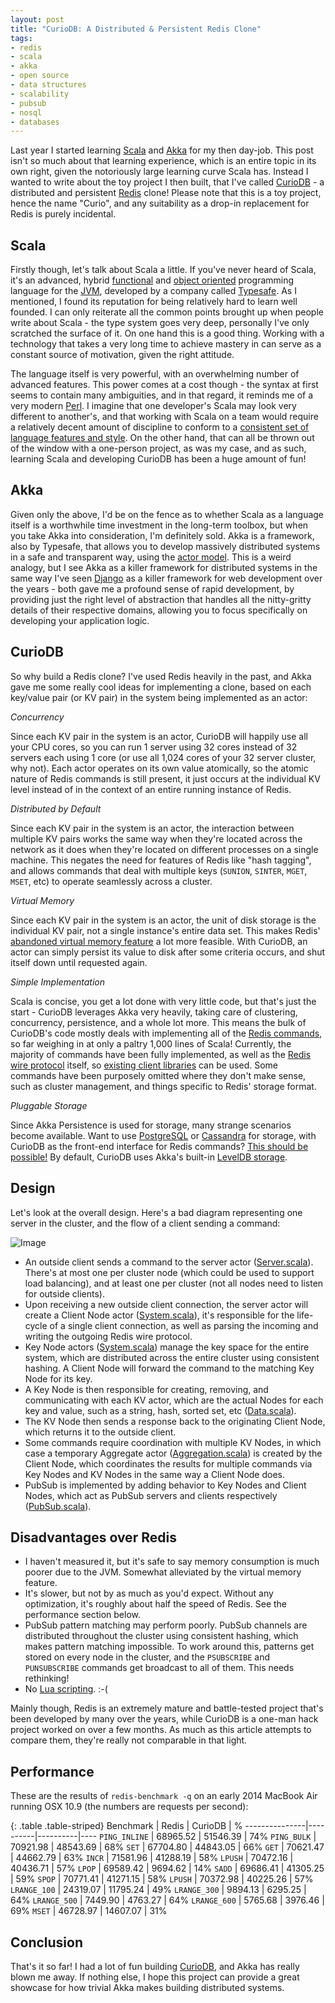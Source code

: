 ```yaml
---
layout: post
title: "CurioDB: A Distributed & Persistent Redis Clone"
tags:
- redis
- scala
- akka
- open source
- data structures
- scalability
- pubsub
- nosql
- databases
---
```


Last year I started learning [Scala][scala] and [Akka][akka] for my then day-job. This post isn't so much about that learning experience, which is an entire topic in its own right, given the notoriously large learning curve Scala has. Instead I wanted to write about the toy project I then built, that I've called [CurioDB][curiodb] - a distributed and persistent [Redis][redis] clone! Please note that this is a toy project, hence the name "Curio", and any suitability as a drop-in replacement for Redis is purely incidental.

## Scala

Firstly though, let's talk about Scala a little. If you've never heard of Scala, it's an advanced, hybrid [functional][functional] and [object oriented][object-oriented] programming language for the [JVM][jvm], developed by a company called [Typesafe][typesafe]. As I mentioned, I found its reputation for being relatively hard to learn well founded. I can only reiterate all the common points brought up when people write about Scala - the type system goes very deep, personally I've only scratched the surface of it. On one hand this is a good thing. Working with a technology that takes a very long time to achieve mastery in can serve as a constant source of motivation, given the right attitude.

The language itself is very powerful, with an overwhelming number of advanced features. This power comes at a cost though - the syntax at first seems to contain many ambiguities, and in that regard, it reminds me of a very modern [Perl][perl]. I imagine that one developer's Scala may look very different to another's, and that working with Scala on a team would require a relatively decent amount of discipline to conform to a [consistent set of language features and style][scala-style]. On the other hand, that can all be thrown out of the window with a one-person project, as was my case, and as such, learning Scala and developing CurioDB has been a huge amount of fun!

## Akka

Given only the above, I'd be on the fence as to whether Scala as a language itself is a worthwhile time investment in the long-term toolbox, but when you take Akka into consideration, I'm definitely sold. Akka is a framework, also by Typesafe, that allows you to develop massively distributed systems in a safe and transparent way, using the [actor model][actor-model]. This is a weird analogy, but I see Akka as a killer framework for distributed systems in the same way I've seen [Django][django] as a killer framework for web development over the years - both gave me a profound sense of rapid development, by providing just the right level of abstraction that handles all the nitty-gritty details of their respective domains, allowing you to focus specifically on developing your application logic.

## CurioDB

So why build a Redis clone? I've used Redis heavily in the past, and
Akka gave me some really cool ideas for implementing a clone, based
on each key/value pair (or KV pair) in the system being implemented as an actor:

_Concurrency_

Since each KV pair in the system is an actor, CurioDB will happily use
all your CPU cores, so you can run 1 server using 32 cores instead of
32 servers each using 1 core (or use all 1,024 cores of your 32 server
cluster, why not). Each actor operates on its own value atomically,
so the atomic nature of Redis commands is still present, it just occurs
at the individual KV level instead of in the context of an entire
running instance of Redis.

_Distributed by Default_

Since each KV pair in the system is an actor, the interaction between
multiple KV pairs works the same way when they're located across the
network as it does when they're located on different processes on a
single machine. This negates the need for features of Redis like "hash
tagging", and allows commands that deal with multiple keys (`SUNION`,
`SINTER`, `MGET`, `MSET`, etc) to operate seamlessly across a cluster.

_Virtual Memory_

Since each KV pair in the system is an actor, the unit of disk storage
is the individual KV pair, not a single instance's entire data
set. This makes Redis' [abandoned virtual memory feature][redis-vm] a
lot more feasible. With CurioDB, an actor can simply persist its value
to disk after some criteria occurs, and shut itself down until
requested again.

_Simple Implementation_

Scala is concise, you get a lot done with very little code, but that's
just the start - CurioDB leverages Akka very heavily, taking care of
clustering, concurrency, persistence, and a whole lot more. This means
the bulk of CurioDB's code mostly deals with implementing all of the
[Redis commands][redis-commands], so far weighing in at only a paltry
1,000 lines of Scala! Currently, the majority of commands have been
fully implemented, as well as the [Redis wire protocol][redis-protocol]
itself, so [existing client libraries][redis-clients] can be used. Some
commands have been purposely omitted where they don't make sense, such
as cluster management, and things specific to Redis' storage format.

_Pluggable Storage_

Since Akka Persistence is used for storage, many strange scenarios
become available. Want to use [PostgreSQL][postgresql] or
[Cassandra][cassandra] for storage, with CurioDB as the front-end
interface for Redis commands? [This should be possible!][storage-backends]
By default, CurioDB uses Akka's built-in [LevelDB storage][leveldb-storage].

## Design

Let's look at the overall design. Here's a bad diagram representing one server in the cluster, and the flow of a client sending a command:

![Image](http://i.imgur.com/9KkP9uZ.png)

* An outside client sends a command to the server actor
  ([Server.scala][server-source]). There's at most one per cluster node
  (which could be used to support load balancing), and at least one per
  cluster (not all nodes need to listen for outside clients).
* Upon receiving a new outside client connection, the server actor will
  create a Client Node actor ([System.scala][system-source]), it's
  responsible for the life-cycle of a single client connection, as well
  as parsing the incoming and writing the outgoing Redis wire protocol.
* Key Node actors ([System.scala][system-source]) manage the key space
  for the entire system, which are distributed across the entire
  cluster using consistent hashing. A Client Node will forward the
  command to the matching Key Node for its key.
* A Key Node is then responsible for creating, removing, and
  communicating with each KV actor, which are the actual Nodes for each
  key and value, such as a string, hash, sorted set, etc
  ([Data.scala][data-source]).
* The KV Node then sends a response back to the originating Client
  Node, which returns it to the outside client.
* Some commands require coordination with multiple KV Nodes, in which
  case a temporary Aggregate actor
  ([Aggregation.scala][aggregation-source]) is created by the Client
  Node, which coordinates the results for multiple commands via Key
  Nodes and KV Nodes in the same way a Client Node does.
* PubSub is implemented by adding behavior to Key Nodes and Client
  Nodes, which act as PubSub servers and clients respectively
  ([PubSub.scala][pubsub-source]).

## Disadvantages over Redis

* I haven't measured it, but it's safe to say memory consumption is
  much poorer due to the JVM. Somewhat alleviated by the virtual memory
  feature.
* It's slower, but not by as much as you'd expect. Without any
  optimization, it's roughly about half the speed of Redis. See the
  performance section below.
* PubSub pattern matching may perform poorly. PubSub channels are
  distributed throughout the cluster using consistent hashing, which
  makes pattern matching impossible. To work around this, patterns get
  stored on every node in the cluster, and the `PSUBSCRIBE` and
  `PUNSUBSCRIBE` commands get broadcast to all of them. This needs
  rethinking!
* No [Lua scripting][lua-scripting]. :-(

Mainly though, Redis is an extremely mature and battle-tested project
that's been developed by many over the years, while CurioDB is a one-man
hack project worked on over a few months. As much as this article
attempts to compare them, they're really not comparable in that light.

## Performance

These are the results of `redis-benchmark -q` on an early 2014
MacBook Air running OSX 10.9 (the numbers are requests per second):

{: .table .table-striped}
Benchmark      | Redis    | CurioDB  | %
---------------|----------|----------|----
`PING_INLINE`  | 68965.52 | 51546.39 | 74%
`PING_BULK`    | 70921.98 | 48543.69 | 68%
`SET`          | 67704.80 | 44843.05 | 66%
`GET`          | 70621.47 | 44662.79 | 63%
`INCR`         | 71581.96 | 41288.19 | 58%
`LPUSH`        | 70472.16 | 40436.71 | 57%
`LPOP`         | 69589.42 | 9694.62  | 14%
`SADD`         | 69686.41 | 41305.25 | 59%
`SPOP`         | 70771.41 | 41271.15 | 58%
`LPUSH`        | 70372.98 | 40225.26 | 57%
`LRANGE_100`   | 24319.07 | 11795.24 | 49%
`LRANGE_300`   | 9894.13  | 6295.25  | 64%
`LRANGE_500`   | 7449.90  | 4763.27  | 64%
`LRANGE_600`   | 5765.68  | 3976.46  | 69%
`MSET`         | 46728.97 | 14607.07 | 31%

## Conclusion

That's it so far! I had a lot of fun building [CurioDB][curiodb], and Akka has really blown me away. If nothing else, I hope this project can provide a great showcase for how trivial Akka makes building distributed systems.

[scala]: http://www.scala-lang.org/
[akka]: http://akka.io/
[curiodb]: https://github.com/stephenmcd/curiodb
[redis]: http://redis.io/
[functional]: https://en.wikipedia.org/wiki/Functional_programming
[object-oriented]: https://en.wikipedia.org/wiki/Object-oriented_programming
[jvm]: https://en.wikipedia.org/wiki/Java_virtual_machine
[typesafe]: http://www.typesafe.com/
[perl]: https://www.perl.org/
[scala-style]: http://twitter.github.io/effectivescala/
[actor-model]: https://en.wikipedia.org/wiki/Actor_model
[django]: https://www.djangoproject.com/
[redis-vm]: http://redis.io/topics/virtual-memory
[redis-commands]: http://redis.io/commands
[redis-protocol]: http://redis.io/topics/protocol
[redis-clients]: http://redis.io/clients
[postgresql]: http://www.postgresql.org/
[cassandra]: http://cassandra.apache.org/
[storage-backends]: http://akka.io/community/#snapshot-plugins
[leveldb-storage]: http://doc.akka.io/docs/akka/snapshot/scala/persistence.html#Local_snapshot_store
[server-source]: https://github.com/stephenmcd/curiodb/blob/master/src/main/scala/Server.scala
[system-source]: https://github.com/stephenmcd/curiodb/blob/master/src/main/scala/System.scala
[data-source]: https://github.com/stephenmcd/curiodb/blob/master/src/main/scala/Data.scala
[aggregation-source]: https://github.com/stephenmcd/curiodb/blob/master/src/main/scala/Aggregation.scala
[pubsub-source]: https://github.com/stephenmcd/curiodb/blob/master/src/main/scala/PubSub.scala
[lua-scripting]: http://redis.io/commands/eval
